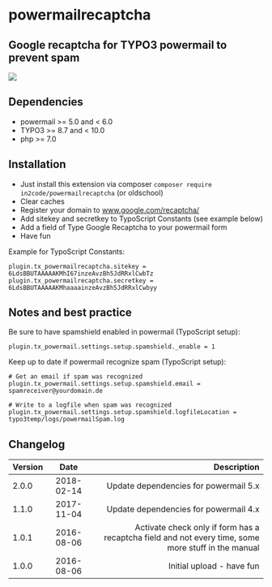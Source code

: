 # powermailrecaptcha

## Google recaptcha for TYPO3 powermail to prevent spam

<img src="https://box.everhelper.me/attachment/542050/34726531-a4d7-4620-9d70-39b6cb4c519e/262407-Fi3TkpDpR25HHyRV/screen.png" />


## Dependencies

* powermail >= 5.0 and < 6.0
* TYPO3 >= 8.7 and < 10.0
* php >= 7.0


## Installation

- Just install this extension via composer `composer require in2code/powermailrecaptcha` (or oldschool)
- Clear caches
- Register your domain to www.google.com/recaptcha/
- Add sitekey and secretkey to TypoScript Constants (see example below)
- Add a field of Type Google Recaptcha to your powermail form
- Have fun

Example for TypoScript Constants:

```
plugin.tx_powermailrecaptcha.sitekey = 6LdsBBUTAAAAAKMhI67inzeAvzBh5JdRRxlCwbTz
plugin.tx_powermailrecaptcha.secretkey = 6LdsBBUTAAAAAKMhaaaainzeAvzBh5JdRRxlCwbyy
```

## Notes and best practice

Be sure to have spamshield enabled in powermail (TypoScript setup):

```
plugin.tx_powermail.settings.setup.spamshield._enable = 1
```

Keep up to date if powermail recognize spam (TypoScript setup):

```
# Get an email if spam was recognized
plugin.tx_powermail.settings.setup.spamshield.email = spamreceiver@yourdomain.de

# Write to a logfile when spam was recognized
plugin.tx_powermail.settings.setup.spamshield.logfileLocation = typo3temp/logs/powermailSpam.log
```


## Changelog

| Version    | Date       | Description                                                                                                  |
| ---------- |:----------:| ------------------------------------------------------------------------------------------------------------:|
| 2.0.0      | 2018-02-14 | Update dependencies for powermail 5.x                                                                        |
| 1.1.0      | 2017-11-04 | Update dependencies for powermail 4.x                                                                        |
| 1.0.1      | 2016-08-06 | Activate check only if form has a recaptcha field and not every time, some more stuff in the manual          |
| 1.0.0      | 2016-08-06 | Initial upload - have fun                                                                                    |
